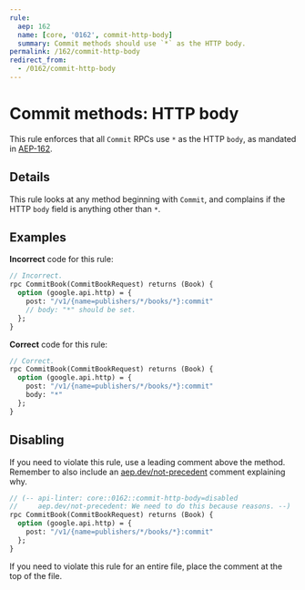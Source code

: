 ```yaml
---
rule:
  aep: 162
  name: [core, '0162', commit-http-body]
  summary: Commit methods should use `*` as the HTTP body.
permalink: /162/commit-http-body
redirect_from:
  - /0162/commit-http-body
---
```


# Commit methods: HTTP body

This rule enforces that all `Commit` RPCs use `*` as the HTTP `body`, as mandated in
[AEP-162][].

## Details

This rule looks at any method beginning with `Commit`, and complains
if the HTTP `body` field is anything other than `*`.

## Examples

**Incorrect** code for this rule:

```proto
// Incorrect.
rpc CommitBook(CommitBookRequest) returns (Book) {
  option (google.api.http) = {
    post: "/v1/{name=publishers/*/books/*}:commit"
    // body: "*" should be set.
  };
}
```

**Correct** code for this rule:

```proto
// Correct.
rpc CommitBook(CommitBookRequest) returns (Book) {
  option (google.api.http) = {
    post: "/v1/{name=publishers/*/books/*}:commit"
    body: "*"
  };
}
```

## Disabling

If you need to violate this rule, use a leading comment above the method.
Remember to also include an [aep.dev/not-precedent][] comment explaining why.

```proto
// (-- api-linter: core::0162::commit-http-body=disabled
//     aep.dev/not-precedent: We need to do this because reasons. --)
rpc CommitBook(CommitBookRequest) returns (Book) {
  option (google.api.http) = {
    post: "/v1/{name=publishers/*/books/*}:commit"
  };
}
```

If you need to violate this rule for an entire file, place the comment at the
top of the file.

[aep-162]: https://aep.dev/162
[aep.dev/not-precedent]: https://aep.dev/not-precedent
